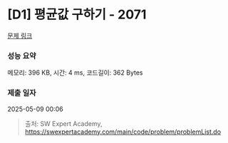 # [D1] 평균값 구하기 - 2071 

[문제 링크](https://swexpertacademy.com/main/code/problem/problemDetail.do?contestProbId=AV5QRnJqA5cDFAUq) 

### 성능 요약

메모리: 396 KB, 시간: 4 ms, 코드길이: 362 Bytes

### 제출 일자

2025-05-09 00:06



> 출처: SW Expert Academy, https://swexpertacademy.com/main/code/problem/problemList.do